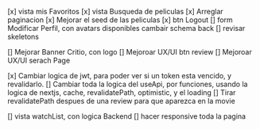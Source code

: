 [x] vista mis Favoritos
[x] vista Busqueda de peliculas
[x] Arreglar paginacion
[x] Mejorar el seed de las peliculas 
[x] btn Logout
[] form Modificar Perfil, con avatars disponibles cambair schema back
[] revisar skeletons

[] Mejorar Banner Critio, con logo
[] Mejoroar UX/UI btn review
[] Mejoroar UX/UI serach Page


[x] Cambiar logica de jwt, para poder ver si un token esta vencido, y revalidarlo.
[] Cambiar toda la logica del useApi, por funciones, usando la logica de nextjs, cache, revalidatePath, optimistic, y el loading
[] Tirar revalidatePath despues de una review para que aparezca en la movie

[] vista watchList, con logica Backend
[] hacer responsive toda la pagina